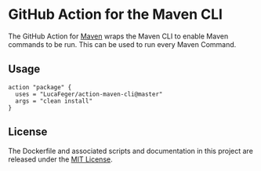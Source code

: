 # GitHub Action for the Maven CLI

The GitHub Action for [Maven](https://maven.apache.org/) wraps the Maven CLI to enable Maven commands to be run. This can be used to run every Maven Command.

## Usage

```
action "package" {
  uses = "LucaFeger/action-maven-cli@master"
  args = "clean install"
}
```

## License

The Dockerfile and associated scripts and documentation in this project are released under the [MIT License](LICENSE.md).
